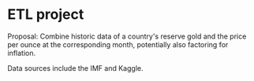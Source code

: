 # ETL project

Proposal: Combine historic data of a country's reserve gold and the price per ounce at the corresponding month, potentially also factoring for inflation.

Data sources include the IMF and Kaggle.
